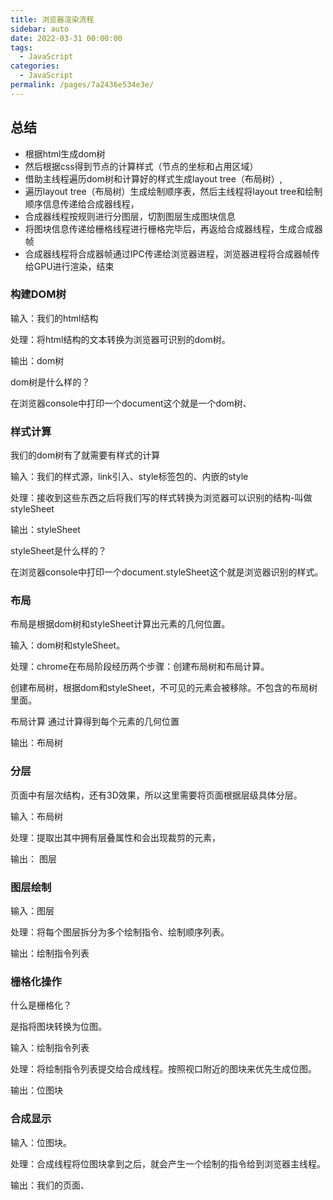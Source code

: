 ```yaml
---
title: 浏览器渲染流程
sidebar: auto
date: 2022-03-31 00:00:00
tags: 
  - JavaScript
categories: 
  - JavaScript
permalink: /pages/7a2436e534e3e/
---
```


## 总结
- 根据html生成dom树
- 然后根据css得到节点的计算样式（节点的坐标和占用区域）
- 借助主线程遍历dom树和计算好的样式生成layout tree（布局树）,
- 遍历layout tree（布局树）生成绘制顺序表，然后主线程将layout tree和绘制顺序信息传递给合成器线程，
- 合成器线程按规则进行分图层，切割图层生成图块信息
- 将图块信息传递给栅格线程进行栅格完毕后，再返给合成器线程，生成合成器帧
- 合成器线程将合成器帧通过IPC传递给浏览器进程，浏览器进程将合成器帧传给GPU进行渲染，结束

### 构建DOM树
输入：我们的html结构

处理：将html结构的文本转换为浏览器可识别的dom树。

输出：dom树

dom树是什么样的？

在浏览器console中打印一个document这个就是一个dom树、

### 样式计算
我们的dom树有了就需要有样式的计算

输入：我们的样式源，link引入、style标签包的、内嵌的style

处理：接收到这些东西之后将我们写的样式转换为浏览器可以识别的结构-叫做styleSheet

输出：styleSheet

styleSheet是什么样的？

在浏览器console中打印一个document.styleSheet这个就是浏览器识别的样式。

### 布局
布局是根据dom树和styleSheet计算出元素的几何位置。

输入：dom树和styleSheet。

处理：chrome在布局阶段经历两个步骤：创建布局树和布局计算。

创建布局树，根据dom和styleSheet，不可见的元素会被移除。不包含的布局树里面。

布局计算 通过计算得到每个元素的几何位置

输出：布局树

### 分层
页面中有层次结构，还有3D效果，所以这里需要将页面根据层级具体分层。

输入：布局树

处理：提取出其中拥有层叠属性和会出现裁剪的元素，

输出： 图层

### 图层绘制
输入：图层

处理：将每个图层拆分为多个绘制指令、绘制顺序列表。

输出：绘制指令列表

### 栅格化操作
什么是栅格化？

是指将图块转换为位图。

输入：绘制指令列表

处理：将绘制指令列表提交给合成线程。按照视口附近的图块来优先生成位图。

输出：位图块

### 合成显示
输入：位图块。

处理：合成线程将位图块拿到之后，就会产生一个绘制的指令给到浏览器主线程。

输出：我们的页面、
